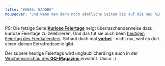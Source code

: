 ```yaml
---
title: "#2696: EADGHE"
mouseover: "Und wenn man dann noch sämtliche Saiten bis auf die neu hinzugefügte E-Seite entfernt, hat man eine Kugel."
---
```


PS: 
Die fetzige Seite <a href="http://www.kuriose-feiertage.de"><strong>Kuriose Feiertage</strong></a> neigt überraschenderweise dazu, kuriose Feiertage zu zelebrieren. Und das tut sie auch beim <a href="http://www.kuriose-feiertage.de/05/02/hast-du-gepupst-tag/">heutigen Feiertag des Fredkalenders</a>. 
Schaut doch mal <a href="http://www.kuriose-feiertage.de/05/02/hast-du-gepupst-tag/"><strong>vorbei</strong></a> - nicht nur, weil es dort einen kleinen Extrafredcomic gibt.

Der supere heutige Feiertags wird unglaublicherdings auch in der <a href="http://m.gq-magazin.de/unterhaltung/film-musik-spiele/wochenvorschau-das-geht-ab-mann10">Wochenvorschau des <strong>GQ-Magazins</strong> </a>erwähnt. 
Uiuiui.
:)


